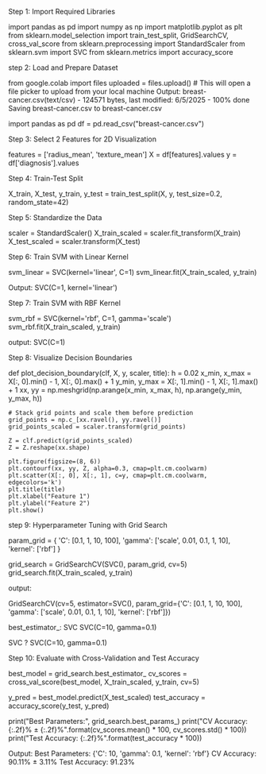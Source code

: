 Step 1: Import Required Libraries

import pandas as pd
import numpy as np
import matplotlib.pyplot as plt
from sklearn.model_selection import train_test_split, GridSearchCV, cross_val_score
from sklearn.preprocessing import StandardScaler
from sklearn.svm import SVC
from sklearn.metrics import accuracy_score

step 2: Load and Prepare Dataset

from google.colab import files
uploaded = files.upload()  # This will open a file picker to upload from your local machine
Output:
breast-cancer.csv(text/csv) - 124571 bytes, last modified: 6/5/2025 - 100% done
Saving breast-cancer.csv to breast-cancer.csv

import pandas as pd
df = pd.read_csv("breast-cancer.csv")

Step 3: Select 2 Features for 2D Visualization

features = ['radius_mean', 'texture_mean']
X = df[features].values
y = df['diagnosis'].values

Step 4: Train-Test Split

X_train, X_test, y_train, y_test = train_test_split(X, y, test_size=0.2, random_state=42)

Step 5: Standardize the Data

scaler = StandardScaler()
X_train_scaled = scaler.fit_transform(X_train)
X_test_scaled = scaler.transform(X_test)

Step 6: Train SVM with Linear Kernel

svm_linear = SVC(kernel='linear', C=1)
svm_linear.fit(X_train_scaled, y_train)

Output:
SVC(C=1, kernel='linear')

Step 7: Train SVM with RBF Kernel

svm_rbf = SVC(kernel='rbf', C=1, gamma='scale')
svm_rbf.fit(X_train_scaled, y_train)

output:
SVC(C=1)

Step 8: Visualize Decision Boundaries

def plot_decision_boundary(clf, X, y, scaler, title):
    h = 0.02
    x_min, x_max = X[:, 0].min() - 1, X[:, 0].max() + 1
    y_min, y_max = X[:, 1].min() - 1, X[:, 1].max() + 1
    xx, yy = np.meshgrid(np.arange(x_min, x_max, h),
                         np.arange(y_min, y_max, h))
    
    # Stack grid points and scale them before prediction
    grid_points = np.c_[xx.ravel(), yy.ravel()]
    grid_points_scaled = scaler.transform(grid_points)
    
    Z = clf.predict(grid_points_scaled)
    Z = Z.reshape(xx.shape)

    plt.figure(figsize=(8, 6))
    plt.contourf(xx, yy, Z, alpha=0.3, cmap=plt.cm.coolwarm)
    plt.scatter(X[:, 0], X[:, 1], c=y, cmap=plt.cm.coolwarm, edgecolors='k')
    plt.title(title)
    plt.xlabel("Feature 1")
    plt.ylabel("Feature 2")
    plt.show()

      
 step 9: Hyperparameter Tuning with Grid Search

  param_grid = {
    'C': [0.1, 1, 10, 100],
    'gamma': ['scale', 0.01, 0.1, 1, 10],
    'kernel': ['rbf']
}

grid_search = GridSearchCV(SVC(), param_grid, cv=5)
grid_search.fit(X_train_scaled, y_train)

output:

GridSearchCV(cv=5, estimator=SVC(),
             param_grid={'C': [0.1, 1, 10, 100],
                         'gamma': ['scale', 0.01, 0.1, 1, 10],
                         'kernel': ['rbf']})

best_estimator_: SVC
SVC(C=10, gamma=0.1)

SVC
?
SVC(C=10, gamma=0.1)

Step 10: Evaluate with Cross-Validation and Test Accuracy

best_model = grid_search.best_estimator_
cv_scores = cross_val_score(best_model, X_train_scaled, y_train, cv=5)

y_pred = best_model.predict(X_test_scaled)
test_accuracy = accuracy_score(y_test, y_pred)

print("Best Parameters:", grid_search.best_params_)
print("CV Accuracy: {:.2f}% ± {:.2f}%".format(cv_scores.mean() * 100, cv_scores.std() * 100))
print("Test Accuracy: {:.2f}%".format(test_accuracy * 100))

Output:
Best Parameters: {'C': 10, 'gamma': 0.1, 'kernel': 'rbf'}
CV Accuracy: 90.11% ± 3.11%
Test Accuracy: 91.23%



